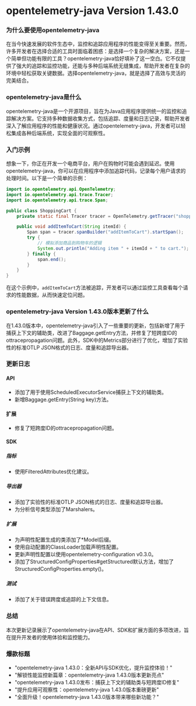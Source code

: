 # opentelemetry-java Version 1.43.0
### 为什么要使用opentelemetry-java

在当今快速发展的软件生态中，监控和追踪应用程序的性能变得至关重要。然而，许多开发者在选择合适的工具时面临着困惑：是选择一个复杂的解决方案，还是一个简单但功能有限的工具？opentelemetry-java恰好填补了这一空白。它不仅提供了强大的追踪和监控功能，还能与多种后端系统无缝集成，帮助开发者在复杂的环境中轻松获取关键数据。选择opentelemetry-java，就是选择了高效与灵活的完美结合。

### opentelemetry-java是什么

opentelemetry-java是一个开源项目，旨在为Java应用程序提供统一的监控和追踪解决方案。它支持多种数据收集方式，包括追踪、度量和日志记录，帮助开发者深入了解应用程序的性能和健康状况。通过opentelemetry-java，开发者可以轻松集成各种后端系统，实现全面的可观察性。

### 入门示例

想象一下，你正在开发一个电商平台，用户在购物时可能会遇到延迟。使用opentelemetry-java，你可以在应用程序中添加追踪代码，记录每个用户请求的处理时间。以下是一个简单的示例：

```java
import io.opentelemetry.api.OpenTelemetry;
import io.opentelemetry.api.trace.Tracer;
import io.opentelemetry.api.trace.Span;

public class ShoppingCart {
    private static final Tracer tracer = OpenTelemetry.getTracer("shopping-cart");

    public void addItemToCart(String itemId) {
        Span span = tracer.spanBuilder("addItemToCart").startSpan();
        try {
            // 模拟添加商品到购物车的逻辑
            System.out.println("Adding item " + itemId + " to cart.");
        } finally {
            span.end();
        }
    }
}
```

在这个示例中，`addItemToCart`方法被追踪，开发者可以通过监控工具查看每个请求的性能数据，从而快速定位问题。

### opentelemetry-java Version 1.43.0版本更新了什么

在1.43.0版本中，opentelemetry-java引入了一些重要的更新，包括新增了用于捕获上下文的辅助类，改进了Baggage.getEntry方法，并修复了短跨度ID的ottracepropagation问题。此外，SDK中的Metrics部分进行了优化，增加了实验性的标准OTLP JSON格式的日志、度量和追踪导出器。

### 更新日志

#### API
- 添加了用于使用ScheduledExecutorService捕获上下文的辅助类。
- 新增Baggage.getEntry(String key)方法。

#### 扩展
- 修复了短跨度ID的ottracepropagation问题。

#### SDK
##### 指标
- 使用FilteredAttributes优化建议。

##### 导出器
- 添加了实验性的标准OTLP JSON格式的日志、度量和追踪导出器。
- 为分析信号类型添加了Marshalers。

##### 扩展
- 为声明性配置生成的类添加了*Model后缀。
- 使用自动配置的ClassLoader加载声明性配置。
- 更新声明性配置以使用opentelemetry-configuration v0.3.0。
- 添加了StructuredConfigProperties#getStructured默认方法，增加了StructuredConfigProperties.empty()。

##### 测试
- 添加了关于错误跨度或追踪的上下文信息。

### 总结

本次更新记录展示了opentelemetry-java在API、SDK和扩展方面的多项改进，旨在提升开发者的使用体验和监控能力。

### 爆款标题

- "opentelemetry-java 1.43.0：全新API与SDK优化，提升监控体验！"
- "解锁性能监控新篇章：opentelemetry-java 1.43.0版本更新亮点"
- "opentelemetry-java 1.43.0发布：捕获上下文的辅助类与短跨度ID修复"
- "提升应用可观察性：opentelemetry-java 1.43.0版本重磅更新"
- "全面升级！opentelemetry-java 1.43.0版本带来哪些新功能？"
